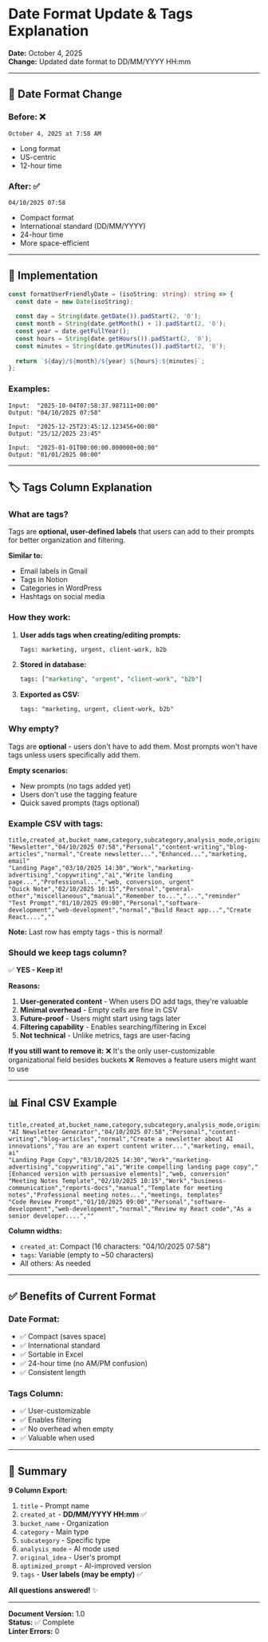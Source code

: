 # Date Format Update & Tags Explanation

**Date:** October 4, 2025  
**Change:** Updated date format to DD/MM/YYYY HH:mm

---

## 📅 Date Format Change

### **Before:** ❌
```
October 4, 2025 at 7:58 AM
```
- Long format
- US-centric
- 12-hour time

### **After:** ✅
```
04/10/2025 07:58
```
- Compact format
- International standard (DD/MM/YYYY)
- 24-hour time
- More space-efficient

---

## 🔧 Implementation

```typescript
const formatUserFriendlyDate = (isoString: string): string => {
  const date = new Date(isoString);
  
  const day = String(date.getDate()).padStart(2, '0');
  const month = String(date.getMonth() + 1).padStart(2, '0');
  const year = date.getFullYear();
  const hours = String(date.getHours()).padStart(2, '0');
  const minutes = String(date.getMinutes()).padStart(2, '0');
  
  return `${day}/${month}/${year} ${hours}:${minutes}`;
};
```

### **Examples:**
```
Input:  "2025-10-04T07:58:37.987111+00:00"
Output: "04/10/2025 07:58"

Input:  "2025-12-25T23:45:12.123456+00:00"
Output: "25/12/2025 23:45"

Input:  "2025-01-01T00:00:00.000000+00:00"
Output: "01/01/2025 00:00"
```

---

## 🏷️ Tags Column Explanation

### **What are tags?**

Tags are **optional, user-defined labels** that users can add to their prompts for better organization and filtering.

**Similar to:**
- Email labels in Gmail
- Tags in Notion
- Categories in WordPress
- Hashtags on social media

### **How they work:**

1. **User adds tags when creating/editing prompts:**
   ```
   Tags: marketing, urgent, client-work, b2b
   ```

2. **Stored in database:**
   ```sql
   tags: ["marketing", "urgent", "client-work", "b2b"]
   ```

3. **Exported as CSV:**
   ```csv
   tags: "marketing, urgent, client-work, b2b"
   ```

### **Why empty?**

Tags are **optional** - users don't have to add them. Most prompts won't have tags unless users specifically add them.

**Empty scenarios:**
- New prompts (no tags added yet)
- Users don't use the tagging feature
- Quick saved prompts (tags optional)

### **Example CSV with tags:**

```csv
title,created_at,bucket_name,category,subcategory,analysis_mode,original_idea,optimized_prompt,tags
"Newsletter","04/10/2025 07:58","Personal","content-writing","blog-articles","normal","Create newsletter...","Enhanced...","marketing, email"
"Landing Page","03/10/2025 14:30","Work","marketing-advertising","copywriting","ai","Write landing page...","Professional...","web, conversion, urgent"
"Quick Note","02/10/2025 10:15","Personal","general-other","miscellaneous","manual","Remember to...","...","reminder"
"Test Prompt","01/10/2025 09:00","Personal","software-development","web-development","normal","Build React app...","Create React....",""
```

**Note:** Last row has empty tags - this is normal!

### **Should we keep tags column?**

✅ **YES - Keep it!**

**Reasons:**
1. **User-generated content** - When users DO add tags, they're valuable
2. **Minimal overhead** - Empty cells are fine in CSV
3. **Future-proof** - Users might start using tags later
4. **Filtering capability** - Enables searching/filtering in Excel
5. **Not technical** - Unlike metrics, tags are user-facing

**If you still want to remove it:**
❌ It's the only user-customizable organizational field besides buckets
❌ Removes a feature users might want to use

---

## 📊 Final CSV Example

```csv
title,created_at,bucket_name,category,subcategory,analysis_mode,original_idea,optimized_prompt,tags
"AI Newsletter Generator","04/10/2025 07:58","Personal","content-writing","blog-articles","normal","Create a newsletter about AI innovations","You are an expert content writer...","marketing, email, ai"
"Landing Page Copy","03/10/2025 14:30","Work","marketing-advertising","copywriting","ai","Write compelling landing page copy","[Enhanced version with persuasive elements]","web, conversion"
"Meeting Notes Template","02/10/2025 10:15","Work","business-communication","reports-docs","manual","Template for meeting notes","Professional meeting notes...","meetings, templates"
"Code Review Prompt","01/10/2025 09:00","Personal","software-development","web-development","normal","Review my React code","As a senior developer....",""
```

**Column widths:**
- `created_at`: Compact (16 characters: "04/10/2025 07:58")
- `tags`: Variable (empty to ~50 characters)
- All others: As needed

---

## ✅ Benefits of Current Format

### **Date Format:**
- ✅ Compact (saves space)
- ✅ International standard
- ✅ Sortable in Excel
- ✅ 24-hour time (no AM/PM confusion)
- ✅ Consistent length

### **Tags Column:**
- ✅ User-customizable
- ✅ Enables filtering
- ✅ No overhead when empty
- ✅ Valuable when used

---

## 🎯 Summary

**9 Column Export:**
1. `title` - Prompt name
2. `created_at` - **DD/MM/YYYY HH:mm** ✅
3. `bucket_name` - Organization
4. `category` - Main type
5. `subcategory` - Specific type
6. `analysis_mode` - AI mode used
7. `original_idea` - User's prompt
8. `optimized_prompt` - AI-improved version
9. `tags` - **User labels (may be empty)** ✅

**All questions answered!** ✨

---

**Document Version:** 1.0  
**Status:** ✅ Complete  
**Linter Errors:** 0

